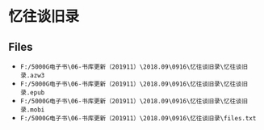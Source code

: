 # 忆往谈旧录

## Files

- `F:/5000G电子书\06-书库更新（201911）\2018.09\0916\忆往谈旧录\忆往谈旧录.azw3`
- `F:/5000G电子书\06-书库更新（201911）\2018.09\0916\忆往谈旧录\忆往谈旧录.epub`
- `F:/5000G电子书\06-书库更新（201911）\2018.09\0916\忆往谈旧录\忆往谈旧录.mobi`
- `F:/5000G电子书\06-书库更新（201911）\2018.09\0916\忆往谈旧录\files.txt`
